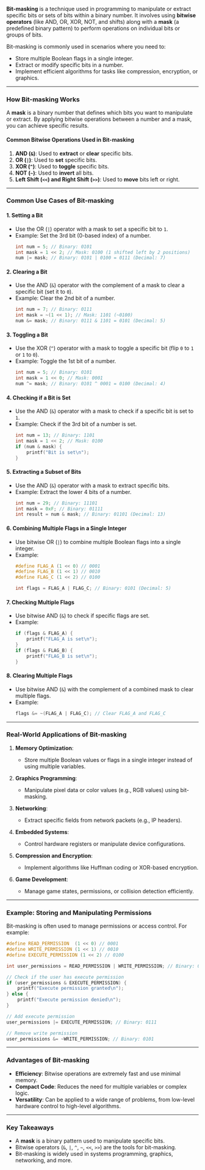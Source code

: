 **Bit-masking** is a technique used in programming to manipulate or extract specific bits or sets of bits within a binary number. It involves using **bitwise operators** (like AND, OR, XOR, NOT, and shifts) along with a **mask** (a predefined binary pattern) to perform operations on individual bits or groups of bits.

Bit-masking is commonly used in scenarios where you need to:
- Store multiple Boolean flags in a single integer.
- Extract or modify specific bits in a number.
- Implement efficient algorithms for tasks like compression, encryption, or graphics.

---

### **How Bit-masking Works**
A **mask** is a binary number that defines which bits you want to manipulate or extract. By applying bitwise operations between a number and a mask, you can achieve specific results.

#### **Common Bitwise Operations Used in Bit-masking**
1. **AND (`&`)**: Used to **extract** or **clear** specific bits.
2. **OR (`|`)**: Used to **set** specific bits.
3. **XOR (`^`)**: Used to **toggle** specific bits.
4. **NOT (`~`)**: Used to **invert** all bits.
5. **Left Shift (`<<`) and Right Shift (`>>`)**: Used to **move** bits left or right.

---

### **Common Use Cases of Bit-masking**

#### **1. Setting a Bit**
   - Use the OR (`|`) operator with a mask to set a specific bit to `1`.
   - Example: Set the 3rd bit (0-based index) of a number.
     ```c
     int num = 5; // Binary: 0101
     int mask = 1 << 2; // Mask: 0100 (1 shifted left by 2 positions)
     num |= mask; // Binary: 0101 | 0100 = 0111 (Decimal: 7)
     ```

#### **2. Clearing a Bit**
   - Use the AND (`&`) operator with the complement of a mask to clear a specific bit (set it to `0`).
   - Example: Clear the 2nd bit of a number.
     ```c
     int num = 7; // Binary: 0111
     int mask = ~(1 << 1); // Mask: 1101 (~0100)
     num &= mask; // Binary: 0111 & 1101 = 0101 (Decimal: 5)
     ```

#### **3. Toggling a Bit**
   - Use the XOR (`^`) operator with a mask to toggle a specific bit (flip `0` to `1` or `1` to `0`).
   - Example: Toggle the 1st bit of a number.
     ```c
     int num = 5; // Binary: 0101
     int mask = 1 << 0; // Mask: 0001
     num ^= mask; // Binary: 0101 ^ 0001 = 0100 (Decimal: 4)
     ```

#### **4. Checking if a Bit is Set**
   - Use the AND (`&`) operator with a mask to check if a specific bit is set to `1`.
   - Example: Check if the 3rd bit of a number is set.
     ```c
     int num = 13; // Binary: 1101
     int mask = 1 << 2; // Mask: 0100
     if (num & mask) {
         printf("Bit is set\n");
     }
     ```

#### **5. Extracting a Subset of Bits**
   - Use the AND (`&`) operator with a mask to extract specific bits.
   - Example: Extract the lower 4 bits of a number.
     ```c
     int num = 29; // Binary: 11101
     int mask = 0xF; // Binary: 01111
     int result = num & mask; // Binary: 01101 (Decimal: 13)
     ```

#### **6. Combining Multiple Flags in a Single Integer**
   - Use bitwise OR (`|`) to combine multiple Boolean flags into a single integer.
   - Example:
     ```c
     #define FLAG_A (1 << 0) // 0001
     #define FLAG_B (1 << 1) // 0010
     #define FLAG_C (1 << 2) // 0100

     int flags = FLAG_A | FLAG_C; // Binary: 0101 (Decimal: 5)
     ```

#### **7. Checking Multiple Flags**
   - Use bitwise AND (`&`) to check if specific flags are set.
   - Example:
     ```c
     if (flags & FLAG_A) {
         printf("FLAG_A is set\n");
     }
     if (flags & FLAG_B) {
         printf("FLAG_B is set\n");
     }
     ```

#### **8. Clearing Multiple Flags**
   - Use bitwise AND (`&`) with the complement of a combined mask to clear multiple flags.
   - Example:
     ```c
     flags &= ~(FLAG_A | FLAG_C); // Clear FLAG_A and FLAG_C
     ```

---

### **Real-World Applications of Bit-masking**

1. **Memory Optimization**:
   - Store multiple Boolean values or flags in a single integer instead of using multiple variables.

2. **Graphics Programming**:
   - Manipulate pixel data or color values (e.g., RGB values) using bit-masking.

3. **Networking**:
   - Extract specific fields from network packets (e.g., IP headers).

4. **Embedded Systems**:
   - Control hardware registers or manipulate device configurations.

5. **Compression and Encryption**:
   - Implement algorithms like Huffman coding or XOR-based encryption.

6. **Game Development**:
   - Manage game states, permissions, or collision detection efficiently.

---

### **Example: Storing and Manipulating Permissions**
Bit-masking is often used to manage permissions or access control. For example:
```c
#define READ_PERMISSION  (1 << 0) // 0001
#define WRITE_PERMISSION (1 << 1) // 0010
#define EXECUTE_PERMISSION (1 << 2) // 0100

int user_permissions = READ_PERMISSION | WRITE_PERMISSION; // Binary: 0011

// Check if the user has execute permission
if (user_permissions & EXECUTE_PERMISSION) {
    printf("Execute permission granted\n");
} else {
    printf("Execute permission denied\n");
}

// Add execute permission
user_permissions |= EXECUTE_PERMISSION; // Binary: 0111

// Remove write permission
user_permissions &= ~WRITE_PERMISSION; // Binary: 0101
```

---

### **Advantages of Bit-masking**
- **Efficiency**: Bitwise operations are extremely fast and use minimal memory.
- **Compact Code**: Reduces the need for multiple variables or complex logic.
- **Versatility**: Can be applied to a wide range of problems, from low-level hardware control to high-level algorithms.

---

### **Key Takeaways**
- A **mask** is a binary pattern used to manipulate specific bits.
- Bitwise operators (`&`, `|`, `^`, `~`, `<<`, `>>`) are the tools for bit-masking.
- Bit-masking is widely used in systems programming, graphics, networking, and more.


